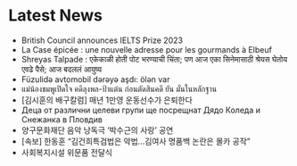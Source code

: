 # Latest News
-  British Council announces IELTS Prize 2023
-  La Case épicée : une nouvelle adresse pour les gourmands à Elbeuf
-  Shreyas Talpade : एकेकाळी होती पोट भरण्याची चिंता; पण आज एका सिनेमासाठी श्रेयस घेतोय एवढे पैसे; आज बदललं आयुष्य
-  Füzulidə avtomobil dərəyə aşdı: ölən var
-  แม่น้องชมพูเปิดใจ คดีลุงพล-ป้าแต๋น ก่อนตัดสินคดี ยัน มั่นในหลักฐาน
-  [김시훈의 배구칼럼] 매년 1만영 운동선수가 은퇴한다
-  Деца от различни целеви групи ще посрещнат Дядо Коледа и Снежанка в Пловдив
-  양구문화재단 음악 낭독극 ‘박수근의 사랑’ 공연
-  [속보] 한동훈 “김건희특검법은 악법…김여사 명품백 논란은 몰카 공작”
-  사회복지시설 위문품 전달식
